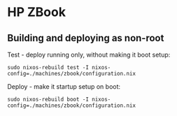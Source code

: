 HP ZBook
========

## Building and deploying as non-root

Test - deploy running only, without making it boot setup:

```shell
sudo nixos-rebuild test -I nixos-config=./machines/zbook/configuration.nix
```

Deploy - make it startup setup on boot:

```shell
sudo nixos-rebuild boot -I nixos-config=./machines/zbook/configuration.nix
```
